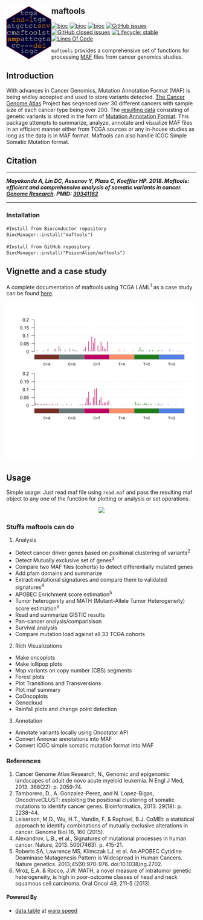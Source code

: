 ## maftools <a href="https://github.com/PoisonAlien/maftools/"><img src="vignettes/maftools_hex.svg" align="left" height="140" /></a>

[![bioc](http://www.bioconductor.org/shields/downloads/maftools.svg)](https://bioconductor.org/packages/stats/bioc/maftools/) 
[![bioc](http://www.bioconductor.org/shields/years-in-bioc/maftools.svg)](http://bioconductor.org/packages/devel/bioc/html/maftools.html)
[![bioc](http://www.bioconductor.org/shields/build/devel/bioc/maftools.svg)](http://bioconductor.org/checkResults/devel/bioc-LATEST/maftools/)
[![GitHub issues](https://img.shields.io/github/issues-raw/poisonalien/maftools.svg)](https://github.com/poisonalien/maftools/issues)
[![GitHub closed issues](https://img.shields.io/github/issues-closed-raw/poisonalien/maftools.svg)](https://github.com/poisonalien/maftools/issues)
[![Lifecycle: stable](https://img.shields.io/badge/lifecycle-stable-brightgreen.svg)](https://www.tidyverse.org/lifecycle/#stable)
[![Lines Of Code](https://tokei.rs/b1/github/poisonalien/maftools?category=code)](https://github.com/poisonalien/maftools)

`maftools` provides a comprehensive set of functions for processing [MAF](https://docs.gdc.cancer.gov/Data/File_Formats/MAF_Format/) files from cancer genomics studies.

## Introduction
With advances in Cancer Genomics, Mutation Annotation Format (MAF) is being widley accepted and used to store variants detected. 
[The Cancer Genome Atlas](http://cancergenome.nih.gov) Project has seqenced over 30 different cancers with sample size of each cancer type being over 200. The [resulting data](https://wiki.nci.nih.gov/display/TCGA/TCGA+MAF+Files) consisting of genetic variants is stored in the form of [Mutation Annotation Format](https://docs.gdc.cancer.gov/Data/File_Formats/MAF_Format/). 
This package attempts to summarize, analyze, annotate and visualize MAF files in an efficient manner either from TCGA sources or any in-house studies as long as the data is in MAF format. Maftools can also handle ICGC Simple Somatic Mutation format.

## Citation

***
**_Mayakonda A, Lin DC, Assenov Y, Plass C, Koeffler HP. 2018. Maftools: efficient and comprehensive analysis of somatic variants in cancer. [Genome Research](https://doi.org/10.1101/gr.239244.118). PMID: [30341162](https://www.ncbi.nlm.nih.gov/pubmed/?term=30341162)_**

***

### Installation

```{r}
#Install from Bioconductor repository
BiocManager::install("maftools")

#Install from GitHub repository
BiocManager::install("PoisonAlien/maftools")
```

## Vignette and a case study
A complete documentation of maftools using TCGA LAML<sup>1</sup> as a case study can be found [here](http://bioconductor.org/packages/devel/bioc/vignettes/maftools/inst/doc/maftools.html).

<p align="center">
<img src="https://github.com/PoisonAlien/PoisonAlien.github.io/blob/master/images/maftools.gif">
</p>


## Usage
Simple usage: Just read maf file using `read.maf` and pass the resulting maf object to any one of the function for plotting or analysis or set operations.

<p align="center">
<img src="https://github.com/PoisonAlien/maftools/blob/master/vignettes/overview.png">
</p>

### Stuffs maftools can do
1. Analysis
  * Detect cancer driver genes based on positional clustering of variants<sup>2</sup>
  * Detect Mutually exclusive set of genes<sup>3</sup>
  * Compare two MAF files (cohorts) to detect differentially mutated genes
  * Add pfam domains and summarize
  * Extract mutational signatures and compare them to validated signatures<sup>4</sup>
  * APOBEC Enrichment score estimation<sup>5</sup>
  * Tumor heterogenity and MATH (Mutant-Allele Tumor Heterogeneity) score estimation<sup>6</sup>
  * Read and summarize GISTIC results
  * Pan-cancer analysis/comparisison
  * Survival analysis
  * Compare mutation load against all 33 TCGA cohorts
2. Rich Visualizations
  * Make oncoplots
  * Make lollipop plots
  * Map variants on copy number (CBS) segments 
  * Forest plots
  * Plot Transitions and Transversions
  * Plot maf summary
  * CoOncoplots
  * Genecloud
  * Rainfall plots and change point detection
3. Annotation
  * Annotate variants locally using Oncotator API
  * Convert Annovar annotations into MAF
  * Convert ICGC simple somatic mutation format into MAF

### References

1.	Cancer Genome Atlas Research, N., Genomic and epigenomic landscapes of adult de novo acute myeloid leukemia. N Engl J Med, 2013. 368(22): p. 2059-74.
2.	Tamborero, D., A. Gonzalez-Perez, and N. Lopez-Bigas, OncodriveCLUST: exploiting the positional clustering of somatic mutations to identify cancer genes. Bioinformatics, 2013. 29(18): p. 2238-44.
3.	Leiserson, M.D., Wu, H.T., Vandin, F. & Raphael, B.J. CoMEt: a statistical approach to identify combinations of mutually exclusive alterations in cancer. Genome Biol 16, 160 (2015).
4.	Alexandrov, L.B., et al., Signatures of mutational processes in human cancer. Nature, 2013. 500(7463): p. 415-21.
5. Roberts SA, Lawrence MS, Klimczak LJ, et al. An APOBEC Cytidine Deaminase Mutagenesis Pattern is Widespread in Human Cancers. Nature genetics. 2013;45(9):970-976. doi:10.1038/ng.2702.
6.	Mroz, E.A. & Rocco, J.W. MATH, a novel measure of intratumor genetic heterogeneity, is high in poor-outcome classes of head and neck squamous cell carcinoma. Oral Oncol 49, 211-5 (2013).

#### Powered By
* [data.table](https://github.com/Rdatatable/data.table/wiki) at [warp speed](https://en.wikipedia.org/wiki/Warp_drive)
